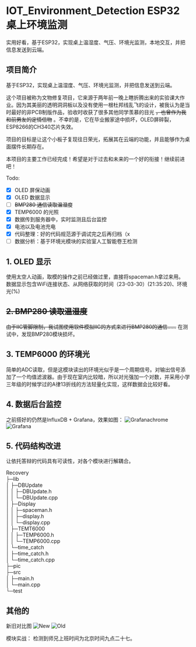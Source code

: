 # IOT_Environment_Detection ESP32桌上环境监测
实用好看，基于ESP32，实现桌上温湿度、气压、环境光监测，本地交互，并把信息发送到云端。

## 项目简介

基于ESP32，实现桌上温湿度、气压、环境光监测，并把信息发送到云端。

这个项目被称为文物修复项目，它来源于两年前一晚上瞎折腾出来的实验课大作业。因为其美丽的透明洞洞板以及没有使用一根杜邦线乱飞的设计，被我认为是当时最好的非PCB制版作品，验收时收获了很多其他同学羡慕的目光 ~~，也曾作为我和前男友的定情信物~~ 。不幸的是，它在毕业搬家途中损坏，OLED屏碎裂，ESP8266的CH340芯片失效。

项目的目标是让这个小板子复现往日荣光，拓展其在云端的功能，并且能够作为桌面摆件长期存在。

本项目的主要工作已经完成！希望是对于过去和未来的一个好的衔接！继续前进吧！

Todo:

- [x] OLED 屏保动画
- [x] OLED 数据显示
- [ ] ~~BMP280 通信读取温湿度~~
- [x] TEMP6000 的光照
- [x] 数据传到服务器中，实时监测且后台监控
- [x] 电池以及电池充电
- [x] 代码整理：好的代码规范源于调试完之后再归档（x
- [ ] 数据分析：基于环境光模块的实验室人工智能卷王检测

## 1. OLED 显示
使用太空人动画，取模的操作之前已经做过里，直接将spaceman.h拿过来用。
数据显示包含WiFi连接状态、从网络获取的时间（23-03-30）(21:35:20)、环境光(%)

## ~~2. BMP280 读取温湿度~~

~~由于IIC管脚限制，我试图使用软件模拟IIC的方式来进行BMP280的通信……~~
在测试中，发现BMP280模块损坏。

## 3. TEMP6000 的环境光
简单的ADC读取，但是这模块读出的环境光似乎是一个周期信号。对输出信号添加了一个均值滤波器。由于现在室内比较暗，所以对光强加一个对数，并采用小学三年级的时候学过的A律13折线的方法轻量化实现，这样数据会比较好看。

## 4. 数据后台监控
之前搭好的仍然是InfluxDB + Grafana，效果如图：
![Grafanachrome](pic/GrafanaChrome.png)
![Grafana](pic/GrafanaPhone.jpg)

## 5. 代码结构改进
让依托答辩的代码具有可读性，对各个模块进行解耦合。

Recovery <br>
├─lib<br>
│  ├─DBUpdate<br>
│  │  ├─DBUpdate.h<br>
│  │  └─DBUpdate.cpp<br>
│  ├─Display<br>
│  │  ├─spaceman.h<br>
│  │  ├─display.h<br>
│  │  └─display.cpp<br>
│  ├─TEMT6000<br>
│  │  ├─TEMP6000.h<br>
│  │  └─TEMP6000.cpp<br>
│  └─time_catch<br>
│     ├─time_catch.h<br>
│     └─time_catch.cpp<br>
├─pic<br>
├─src<br>
│  ├─main.h<br>
│  └─main.cpp<br>
└─test<br>


## 其他的
新旧对比图
![New](pic/New%20one.jpg)
![Old](pic/Old%20one.jpg)

模块实战：
检测到师兄上班时间为北京时间九点二十七。